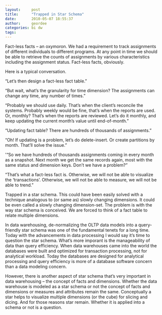```yaml
---
layout:     post
title:      "Trapped in Star Schema"
date:       2010-05-07 18:55:37
author:     geordee
categories: bi dw
tags:
---
```


Fact-less facts – an oxymoron. We had a requirement to track assignments of different individuals to different programs. At any point in time we should be able to retrieve the counts of assignments by various characteristics including the assignment status. Fact-less facts, obviously.

Here is a typical conversation.

“Let’s then design a fact-less fact table.”

“But wait, what’s the granularity for time dimension? The assignments can change any time, any number of times.”

“Probably we should use daily. That’s when the client’s reconcile the systems. Probably weekly would be fine, that’s when the reports are used. Or, monthly? That’s when the reports are reviewed. Let’s do it monthly, and keep updating the current month’s value until end-of-month.”

“Updating fact table? There are hundreds of thousands of assignments.”

“Oh! If updating is a problem, let’s do delete-insert. Or create partitions by month. That’ll solve the issue.”

'“So we have hundreds of thousands assignments coming in every month as a snapshot. Next month we get the same records again, most with the same status and dimension keys. Don’t we have a problem?”

“That’s what a fact-less fact is. Otherwise, we will not be able to visualize the ‘transactions’. Otherwise, we will not be able to measure, we will not be able to trend.”

Trapped in a star schema. This could have been easily solved with a technique analogous to (or same as) slowly changing dimensions. It could be even called a slowly changing dimension-set. The problem is with the way star schema is conceived. We are forced to think of a fact table to relate multiple dimensions.

In data warehousing, de-normalizing the OLTP data models into a query-friendly star schema was one of the fundamental tenets for a long time. Today with the advancements in data processing I would say it’s time to question the star schema. What’s more imporant is the manageability of data than query efficiency. When data warehouses came into the world the databases were built and optimized for transaction processing, not for analytical workload. Today the databases are designed for analytical processing and query efficiency is more of a database software concern than a data modeling concern.

However, there is another aspect of star schema that’s very important in data warehousing – the concept of facts and dimensions. Whether the data warehouse is modeled as a star schema or not the concept of facts and dimensions or measures and attributes remain the same. Conceptually a star helps to visualize multiple dimensions (or the cube) for slicing and dicing. And for those reasons star remain. Whether it is applied into a schema or not is a question.
